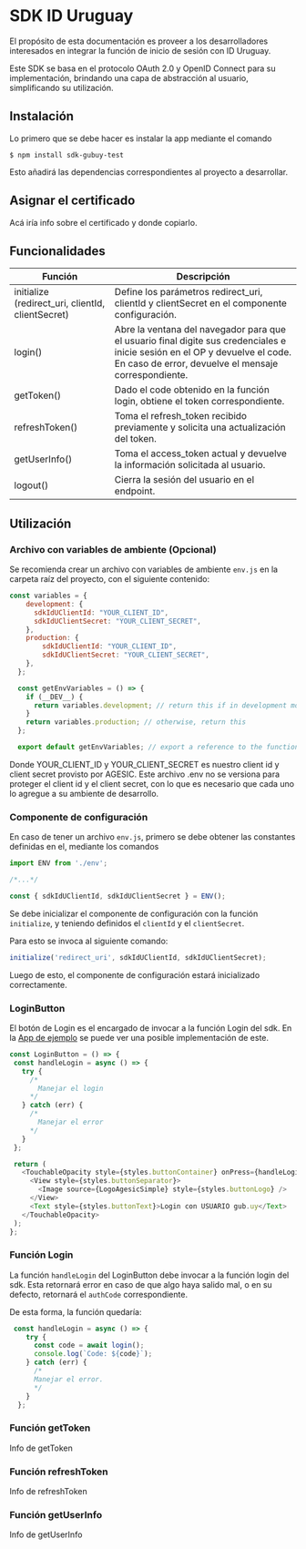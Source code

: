 # SDK ID Uruguay
El propósito de esta documentación es proveer a los desarrolladores interesados en integrar la función de inicio de sesión con ID Uruguay.

Este SDK se basa en el protocolo OAuth 2.0 y OpenID Connect para su implementación, brindando una capa de abstracción al usuario, simplificando su utilización.

## Instalación
Lo primero que se debe hacer es instalar la app mediante el comando 

`$ npm install sdk-gubuy-test`

Esto añadirá las dependencias correspondientes al proyecto a desarrollar.

## Asignar el certificado

Acá iría info sobre el certificado y donde copiarlo.

## Funcionalidades

| Función                                                      	| Descripción                                                                                                                                                                             	|
|--------------------------------------------------------------	|-----------------------------------------------------------------------------------------------------------------------------------------------------------------------------------------	|
| initialize (redirect_uri, clientId, clientSecret) 	| Define los parámetros redirect_uri, clientId y clientSecret en el componente configuración.                                                                                             	|
| login()                                                      	| Abre la ventana del navegador para que el usuario final digite sus credenciales e inicie sesión en el OP y devuelve el code. <br>En caso de error, devuelve el mensaje correspondiente. 	|
| getToken()                                                   	| Dado el code obtenido en la función login, obtiene el token correspondiente.                                                                                                            	|
| refreshToken()                                               	| Toma el refresh_token recibido previamente y solicita una actualización del token.                                                                                                      	|
| getUserInfo()                                                	| Toma el access_token actual y devuelve la información solicitada al usuario.                                                                                                            	|
| logout()                                                     	| Cierra la sesión del usuario en el endpoint.                                                                                                                                            	|


## Utilización

### Archivo con variables de ambiente (Opcional) 

Se recomienda crear un archivo con variables de ambiente `env.js` en la carpeta raíz del proyecto, con el siguiente contenido:

```javascript
const variables = {
    development: {
      sdkIdUClientId: "YOUR_CLIENT_ID",
      sdkIdUClientSecret: "YOUR_CLIENT_SECRET",
    },
    production: {
        sdkIdUClientId: "YOUR_CLIENT_ID",
        sdkIdUClientSecret: "YOUR_CLIENT_SECRET",
    },
  };

  const getEnvVariables = () => {
    if (__DEV__) {
      return variables.development; // return this if in development mode
    }
    return variables.production; // otherwise, return this
  };

  export default getEnvVariables; // export a reference to the function
```

Donde YOUR_CLIENT_ID y YOUR_CLIENT_SECRET es nuestro client id y client secret provisto por AGESIC. Este archivo .env no se versiona para proteger el client id y el client secret, con lo que es necesario que cada uno lo agregue a su ambiente de desarrollo.

### Componente de configuración

En caso de tener un archivo `env.js`, primero se debe obtener las constantes definidas en el, mediante los comandos

```javascript
import ENV from './env';

/*...*/

const { sdkIdUClientId, sdkIdUClientSecret } = ENV();
```

Se debe inicializar el componente de configuración con la función `initialize`, y teniendo definidos el `clientId` y el `clientSecret`.

Para esto se invoca al siguiente comando:

```javascript
initialize('redirect_uri', sdkIdUClientId, sdkIdUClientSecret);
```

Luego de esto, el componente de configuración estará inicializado correctamente.

### LoginButton
El botón de Login es el encargado de invocar a la función Login del sdk. En la [App de ejemplo]() se puede ver una posible implementación de este. 

 ```javascript
 const LoginButton = () => {
  const handleLogin = async () => {
    try {
      /*
        Manejar el login
      */
    } catch (err) {
      /*
        Manejar el error
      */
    }
  };

  return (
    <TouchableOpacity style={styles.buttonContainer} onPress={handleLogin}>
      <View style={styles.buttonSeparator}>
        <Image source={LogoAgesicSimple} style={styles.buttonLogo} />
      </View>
      <Text style={styles.buttonText}>Login con USUARIO gub.uy</Text>
    </TouchableOpacity>
  );
};
 ```

### Función Login
La función `handleLogin` del LoginButton debe invocar a la función login del sdk. Esta retornará error en caso de que algo haya salido mal, o en su defecto, retornará el `authCode` correspondiente.

De esta forma, la función quedaría:

``` javascript
 const handleLogin = async () => {
    try {
      const code = await login();
      console.log(`Code: ${code}`);
    } catch (err) {
      /*
      Manejar el error.
      */
    }
  };
```


### Función getToken

Info de getToken


### Función refreshToken

Info de refreshToken

### Función getUserInfo

Info de getUserInfo








